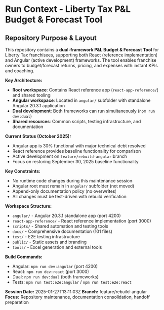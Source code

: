 # Run Context - Liberty Tax P&L Budget & Forecast Tool

## Repository Purpose & Layout

This repository contains a **dual-framework P&L Budget & Forecast Tool** for Liberty Tax franchisees, supporting both React (reference implementation) and Angular (active development) frameworks. The tool enables franchise owners to budget/forecast returns, pricing, and expenses with instant KPIs and coaching.

**Key Architecture:**

- **Root workspace**: Contains React reference app (`react-app-reference/`) and shared tooling
- **Angular workspace**: Located in `angular/` subfolder with standalone Angular 20.3.1 application
- **Dual development**: Both frameworks can run simultaneously (`npm run dev:dual`)
- **Shared resources**: Common scripts, testing infrastructure, and documentation

**Current Status (October 2025):**

- Angular app is 30% functional with major technical debt resolved
- React reference provides baseline functionality for comparison
- Active development on `feature/rebuild-angular` branch
- Focus on restoring September 30, 2025 baseline functionality

**Key Constraints:**

- No runtime code changes during this maintenance session
- Angular root must remain in `angular/` subfolder (not moved)
- Append-only documentation policy (no overwrites)
- All changes must be test-driven with rebuild verification

**Workspace Structure:**

- `angular/` - Angular 20.3.1 standalone app (port 4200)
- `react-app-reference/` - React reference implementation (port 3000)
- `scripts/` - Shared automation and testing tools
- `docs/` - Comprehensive documentation (101 files)
- `test/` - E2E testing infrastructure
- `public/` - Static assets and branding
- `tools/` - Excel generation and external tools

**Build Commands:**

- Angular: `npm run dev:angular` (port 4200)
- React: `npm run dev:react` (port 3000)
- Dual: `npm run dev:dual` (both frameworks)
- Tests: `npm run test:e2e:angular` / `npm run test:e2e:react`

**Session Date:** 2025-01-27T13:11:03Z
**Branch:** feature/rebuild-angular
**Focus:** Repository maintenance, documentation consolidation, handoff preparation
